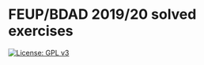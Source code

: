 # FEUP/BDAD 2019/20 solved exercises

[![License: GPL v3](https://img.shields.io/badge/License-GPLv3-blue.svg)](https://www.gnu.org/licenses/gpl-3.0)
